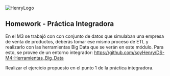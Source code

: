 ![HenryLogo](https://d31uz8lwfmyn8g.cloudfront.net/Assets/logo-henry-white-lg.png)

## Homework - Práctica Integradora

En el M3 se trabajó con con conjunto de datos que simulaban una empresa de venta de productos, deberás tomar ese mismo proceso de ETL y realizarlo con las herramientas Big Data que se verán en este módulo. Para esto, se provee de un entorno integrador:
https://github.com/soyHenry/DS-M4-Herramientas_Big_Data

Realizar el ejercicio propuesto en el punto 1 de la práctica integradora.